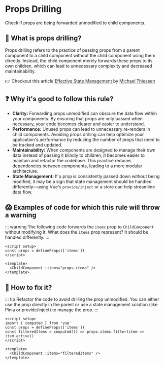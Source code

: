 # Props Drilling

Check if props are being forwarded unmodified to child components.

## 📖 What is props drilling?

Props drilling refers to the practice of passing props from a parent component to a child component without the child component using them directly. Instead, the child component merely forwards these props to its own children, which can lead to unnecessary complexity and decreased maintainability.

👉 Checkout this article [Effective State Management](https://michaelnthiessen.com/effective-state-management) by [Michael Thiessen](https://michaelnthiessen.com/)

## ❓ Why it's good to follow this rule?

- **Clarity:** Forwarding props unmodified can obscure the data flow within your components. By ensuring that props are only passed when necessary, your code becomes clearer and easier to understand.
- **Performance:** Unused props can lead to unnecessary re-renders in child components. Avoiding props drilling can help optimize your application's performance by reducing the number of props that need to be tracked and updated.
- **Maintainability:** When components are designed to manage their own data instead of passing it blindly to children, it becomes easier to maintain and refactor the codebase. This practice reduces dependencies between components, leading to a more modular architecture.
- **State Management:** If a prop is consistently passed down without being modified, it may be a sign that state management should be handled differently—using Vue's `provide/inject` or a store can help streamline data flow.

## 😱 Examples of code for which this rule will throw a warning

::: warning
The following code forwards the `items` prop to `ChildComponent` without modifying it. What does the `items` prop represent? It should be handled differently.
:::

```vue
<script setup>
const props = defineProps(['items'])
</script>

<template>
  <ChildComponent :items="props.items" />
</template>
```

## 🤩 How to fix it?

::: tip
Refactor the code to avoid drilling the prop unmodified. You can either use the prop directly in the parent or use a state management solution (like Pinia or provide/inject) to manage the prop.
:::

```vue
<script setup>
import { computed } from 'vue'
const props = defineProps(['items'])
const filteredItems = computed(() => props.items.filter(item => item.active))
</script>

<template>
  <ChildComponent :items="filteredItems" />
</template>
```
